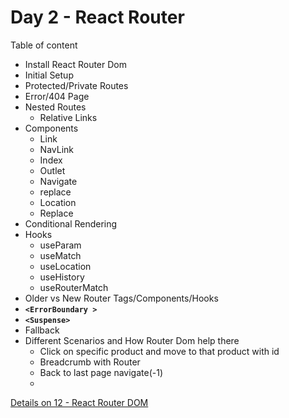 # Day 2 - React Router

Table of content
- Install React Router Dom
- Initial Setup
- Protected/Private Routes
- Error/404 Page
- Nested Routes
  - Relative Links
- Components
  - Link
  - NavLink
  - Index
  - Outlet
  - Navigate
  - replace
  - Location
  - Replace
- Conditional Rendering
- Hooks
  - useParam
  - useMatch
  - useLocation
  - useHistory
  - useRouterMatch
- Older vs New Router Tags/Components/Hooks
- **`<ErrorBoundary >`**
- **`<Suspense>`**
- Fallback
- Different Scenarios and How Router Dom help there
  - Click on specific product and move to that product with id
  - Breadcrumb with Router
  - Back to last page navigate(-1)
  - 

[Details on 12 - React Router DOM]()

